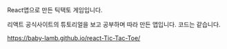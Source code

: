 
React앱으로 만든 틱택토 게임입니다.

리액트 공식사이트의 튜토리얼을 보고 공부하며 따라 만든 앱입니다.
코드는 같습니다.

https://baby-lamb.github.io/react-Tic-Tac-Toe/
